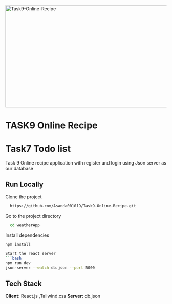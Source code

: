 <img src="https://socialify.git.ci/Asanda001019/Task9-Online-Recipe/image?language=1&owner=1&name=1&stargazers=1&theme=Light" alt="Task9-Online-Recipe" width="640" height="320" />
<h1>TASK9 Online Recipe</h1>

 <h1> Task7 Todo list </h1>
 <p>Task 9 Online recipe application with register and login using Json server as our database</p>

## Run Locally
Clone the project
```bash
  https://github.com/Asanda001019/Task9-Online-Recipe.git
```
Go to the project directory
```bash
  cd weatherApp
```
Install dependencies
```bash
npm install

Start the react server
```bash
npm run dev
json-server --watch db.json --port 5000
```
## Tech Stack
**Client:** React.js ,Tailwind.css
**Server:** db.json

